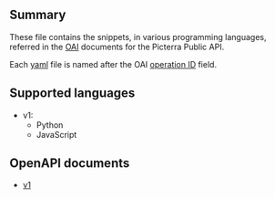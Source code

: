 ## Summary
These file contains the snippets, in various programming languages, referred in the [OAI](https://github.com/OAI/OpenAPI-Specification) documents for the Picterra Public API.

Each [yaml](https://yaml.org/) file is named after the OAI [operation ID](https://github.com/OAI/OpenAPI-Specification/blob/master/versions/3.0.0.md#fixed-fields-8) field.

## Supported languages
- v1:
    - Python
    - JavaScript

## OpenAPI documents
 - [v1](https://app.picterra.ch/public/apidocs/v1/)
